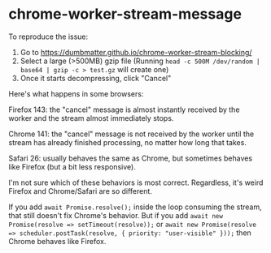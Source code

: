 # chrome-worker-stream-message

To reproduce the issue:

1. Go to https://dumbmatter.github.io/chrome-worker-stream-blocking/
2. Select a large (>500MB) gzip file
   (Running `head -c 500M /dev/random | base64 | gzip -c > test.gz` will create one)
3. Once it starts decompressing, click "Cancel"

Here's what happens in some browsers:

Firefox 143: the "cancel" message is almost instantly received by the worker and the stream almost immediately stops.

Chrome 141: the "cancel" message is not received by the worker until the stream has already finished processing, no matter how long that takes.

Safari 26: usually behaves the same as Chrome, but sometimes behaves like Firefox (but a bit less responsive).

I'm not sure which of these behaviors is most correct. Regardless, it's weird Firefox and Chrome/Safari are so different.

If you add `await Promise.resolve();` inside the loop consuming the stream, that still doesn't fix Chrome's behavior. But if you add `await new Promise(resolve => setTimeout(resolve));` or `await new Promise(resolve => scheduler.postTask(resolve, { priority: "user-visible" }));` then Chrome behaves like Firefox.
